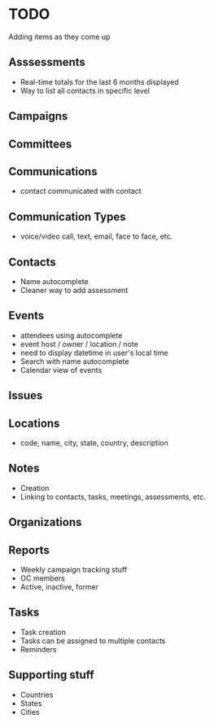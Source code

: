 # TODO

Adding items as they come up

## Asssessments

* Real-time totals for the last 6 months displayed
* Way to list all contacts in specific level

## Campaigns

## Committees

## Communications

* contact communicated with contact

## Communication Types

* voice/video call, text, email, face to face, etc.

## Contacts

* Name autocomplete
* Cleaner way to add assessment

## Events

* attendees using autocomplete
* event host / owner / location / note
* need to display datetime in user's local time
* Search with name autocomplete
* Calendar view of events

## Issues

## Locations

* code, name, city, state, country, description

## Notes

* Creation
* Linking to contacts, tasks, meetings, assessments, etc.

## Organizations

## Reports

* Weekly campaign tracking stuff
* OC members
* Active, inactive, former

## Tasks

* Task creation
* Tasks can be assigned to multiple contacts
* Reminders


## Supporting stuff

* Countries
* States
* Cities
